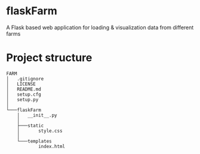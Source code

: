 # flaskFarm
A Flask based web application for loading &amp; visualization data from different farms

# Project structure
```
FARM
│   .gitignore
│   LICENSE
│   README.md
│   setup.cfg
│   setup.py
│
└───flaskFarm
    │   __init__.py
    │
    ├───static
    │       style.css
    │
    └───templates
            index.html
```
